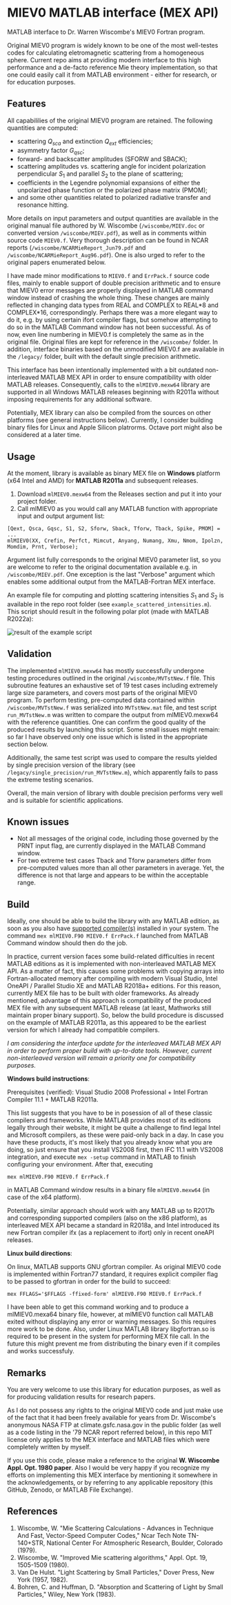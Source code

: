 # MIEV0 MATLAB interface (MEX API)
MATLAB interface to Dr. Warren Wiscombe's MIEV0 Fortran program.

Original MIEV0 program is widely known to be one of the most well-testes codes for calculating eletromagnetic scattering from a homogeneous sphere. Current repo aims at providing modern interface to this high performance and a de-facto reference Mie theory implementation, so that one could easily call it from MATLAB environment - either for research, or for education purposes.

## Features
All capabililies of the original MIEV0 program are retained. The following quantities are computed:
- scattering $Q_{sca}$ and extinction $Q_{ext}$ efficiencies;
- asymmetry factor $G_{qsc}$;
- forward- and backscatter amplitudes (SFORW and SBACK);
- scattering amplitudes vs. scattering angle for incident polarization perpendicular $S_1$ and parallel $S_2$ to the plane of scattering;
- coefficients in the Legendre polynomial expansions of either the unpolarized phase function or the polarized phase matrix (PMOM);
- and some other quantities related to polarized radiative transfer and resonance hitting.

More details on input parameters and output quantities are available in the original manual file authored by W. Wiscombe (```/wiscombe/MIEV.doc``` or converted version ```/wiscombe/MIEV.pdf```), as well as in comments within source code ```MIEV0.f```.
Very thorough description can be found in NCAR reports (```/wiscombe/NCARMieReport_Jun79.pdf``` and ```/wiscombe/NCARMieReport_Aug96.pdf```). One is also urged to refer to the original papers enumerated below.

I have made minor modifications to ```MIEV0.f``` and ```ErrPack.f``` source code files, mainly to enable support of double precision arithmetic and to ensure that MIEV0 error messages are properly displayed in MATLAB command window instead of crashing the whole thing. These changes are mainly reflected in changing data types from REAL and COMPLEX to REAL\*8 and COMPLEX\*16, correspondingly. Perhaps there was a more elegant way to do it, e.g. by using certain ifort compiler flags, but somehow attempting to do so in the MATLAB Command window has not been successful. As of now, even line numbering in MIEV0.f is completely the same as in the original file. Original files are kept for reference in the ```/wiscombe/``` folder. In addition, interface binaries based on the unmodified MIEV0.f are available in the ```/legacy/``` folder, built with the default single precision arithmetic. 

This interface has been intentionally implemented with a bit outdated non-interleaved MATLAB MEX API in order to ensure compatibility with older MATLAB releases.
Consequently, calls to the ```mlMIEV0.mexw64``` library are supported in all Windows MATLAB releases beginning with R2011a without imposing requirements for any additional software. 

Potentially, MEX library can also be compiled from the sources on other platforms (see general instructions below). Currently, I consider building binary files for Linux and Apple Silicon platrorms. Octave port might also be considered at a later time.


## Usage
At the moment, library is available as binary MEX file on **Windows** platform (x64 Intel and AMD) for **MATLAB R2011a** and subsequent releases. 

1. Download ```mlMIEV0.mexw64``` from the Releases section and put it into your project folder.
2. Call mlMIEV0 as you would call any MATLAB function with appropriate input and output argument list:
```
[Qext, Qsca, Gqsc, S1, S2, Sforw, Sback, Tforw, Tback, Spike, PMOM] = ...
mlMIEV0(XX, Crefin, Perfct, Mimcut, Anyang, Numang, Xmu, Nmom, Ipolzn, Momdim, Prnt, Verbose);
```
Argument list fully corresponds to the original MIEV0 parameter list, so you are welcome to refer to the original documentation available e.g. in ```/wiscombe/MIEV.pdf```. One exception is the last "Verbose" argument which enables some additional output from the MATLAB-Fortran MEX interface.

An example file for computing and plotting scattering intensities $S_1$ and $S_2$ is available in the repo root folder (see ```example_scattered_intensities.m```). This script should result in the following polar plot (made with MATLAB R2022a):

![result of the example script](./example_scattered_intensities.svg)

## Validation
The implemented ```mlMIEV0.mexw64``` has mostly successfully undergone testing procedures outlined in the original ```/wiscombe/MVTstNew.f``` file. This subroutine features an exhaustive set of 19 test cases including extremely large size parameters, and covers most parts of the original MIEV0 program. To perform testing, pre-computed data contained within ```/wiscombe/MVTstNew.f``` was serialized into ```MVTstNew.mat``` file, and test script ```run_MVTstNew.m``` was written to compare the output from mlMIEV0.mexw64 with the reference quantities. One can confirm the good quality of the produced results by launching this script. Some small issues might remain: so far I have observed only one issue which is listed in the appropriate section below.

Additionally, the same test script was used to compare the results yielded by single precision version of the library (see ```/legacy/single_precision/run_MVTstNew.m```), which apparently fails to pass the extreme testing scenarios. 

Overall, the main version of library with double precision performs very well and is suitable for scientific applications.  

## Known issues
- Not all messages of the original code, including those governed by the PRNT input flag, are currently displayed in the MATLAB Command window.
- For two extreme test cases Tback and Tforw parameters differ from pre-computed values more than all other parameters in average. Yet, the difference is not that large and appears to be within the acceptable range.

## Build
Ideally, one should be able to build the library with any MATLAB edition, as soon as you also have [supported compiler(s)](https://www.mathworks.com/support/requirements/previous-releases.html) installed in your system. The command ```mex mlMIEV0.F90 MIEV0.f ErrPack.f``` launched from MATLAB Command window should then do the job.

In practice, current version faces some build-related difficulties in recent MATLAB editions as it is implemented with non-interleaved MATLAB MEX API. As a matter of fact, this causes some problems with copying arrays into Fortran-allocated memory after compiling with modern Visual Studio, Intel OneAPI / Parallel Studio XE and MATLAB R2018a+ editions. For this reason, currently MEX file has to be built with older frameworks. As already mentioned, advantage of this approach is compatibility of the produced MEX file with any subsequent MATLAB release (at least, Mathworks still maintain proper binary support). So, below the build procedure is discussed on the example of MATLAB R2011a, as this appeared to be the earliest version for which I already had compatible compilers. 

_I am considering the interface update for the interleaved MATLAB MEX API in order to perform proper build with up-to-date tools. However, current non-interleaved version will remain a priority one for compatibility purposes._

**Windows build instructions**:

Prerequisites (verified): Visual Studio 2008 Professional + Intel Fortran Compiler 11.1 + MATLAB R2011a. 

This list suggests that you have to be in posession of all of these classic compilers and frameworks. While MATLAB provides most of its editions legally through their website, it might be quite a challenge to find legal Intel and Microsoft compilers, as these were paid-only back in a day. In case you have these products, it's most likely that you already know what you are doing, so just ensure that you install VS2008 first, then IFC 11.1 with VS2008 integration, and execute 
```mex -setup```
 command in MATLAB to finish configuring your environment. After that, executing 
 
```mex mlMIEV0.F90 MIEV0.f ErrPack.f```

in MATLAB Command window results in a binary file ```mlMIEV0.mexw64``` (in case of the x64 platform).

Potentially, similar approach should work with any MATLAB up to R2017b and corresponding supported compilers (also on the x86 platform), as interleaved MEX API became a standard in R2018a, and Intel introduced its new Fortran compiler ifx (as a replacement to ifort) only in recent oneAPI releases. 

**Linux build directions**:

On linux, MATLAB supports GNU gfortran compiler. As original MIEV0 code is implemented within Fortran77 standard, it requires explicit compiler flag to be passed to gfortran in order for the build to succeed:
```
mex FFLAGS='$FFLAGS -ffixed-form' mlMIEV0.F90 MIEV0.f ErrPack.f
```
I have been able to get this command working and to produce a mlMIEV0.mexa64 binary file, however, at mlMIEV0 function call MATLAB exited without displaying any error or warning messages. So this requires more work to be done. Also, under Linux MATLAB library libgfortran.so is required to be present in the system for performing MEX file call. In the future this might prevent me from distributing the binary even if it compiles and works successfuly.

## Remarks
You are very welcome to use this library for education purposes, as well as for producing validation results for research papers.

As I do not possess any rights to the original MIEV0 code and just make use of the fact that it had been freely available for years from Dr. Wiscombe's anonymous NASA FTP at climate.gsfc.nasa.gov in the public folder (as well as a code listing in the '79 NCAR report referred below), in this repo MIT license only applies to the MEX interface and MATLAB files which were completely written by myself.

If you use this code, please make a reference to the original **W. Wiscombe Appl. Opt. 1980 paper**. Also I would be very happy if you recognize my efforts on implementing this MEX interface by mentioning it somewhere in the acknowledgements, or by referring to any applicable repository (this GitHub, Zenodo, or MATLAB File Exchange). 

## References
1. Wiscombe, W. "Mie Scattering Calculations - Advances in Technique And Fast, Vector-Speed Computer Codes," Ncar Tech Note TN-140+STR, National Center For Atmospheric Research, Boulder, Colorado (1979).
2. Wiscombe, W. "Improved Mie scattering algorithms," Appl. Opt. 19, 1505-1509 (1980). 
3. Van De Hulst. "Light Scattering by Small Particles," Dover Press, New York (1957, 1982).
4. Bohren, C. and Huffman, D. "Absorption and Scattering of Light by Small Particles," Wiley, New York (1983).

